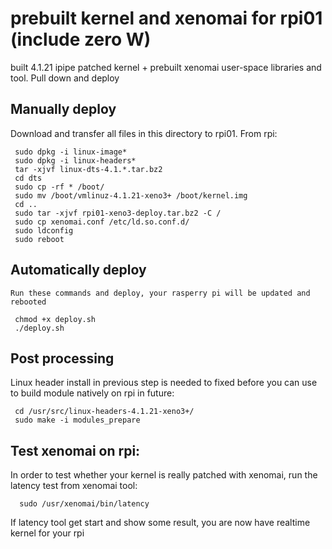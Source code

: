 # prebuilt kernel and xenomai for rpi01 (include zero W)
built 4.1.21 ipipe patched kernel + prebuilt xenomai user-space libraries and tool. Pull down and deploy

Manually deploy
------------
Download and transfer all files in this directory to rpi01. From rpi:

     sudo dpkg -i linux-image*
     sudo dpkg -i linux-headers*
     tar -xjvf linux-dts-4.1.*.tar.bz2
     cd dts
     sudo cp -rf * /boot/
     sudo mv /boot/vmlinuz-4.1.21-xeno3+ /boot/kernel.img
	 cd ..
     sudo tar -xjvf rpi01-xeno3-deploy.tar.bz2 -C /
     sudo cp xenomai.conf /etc/ld.so.conf.d/
     sudo ldconfig
     sudo reboot
     
Automatically deploy
------------
	Run these commands and deploy, your rasperry pi will be updated and rebooted 
	
	 chmod +x deploy.sh
	 ./deploy.sh
	
Post processing
------------ 
Linux header install in previous step is needed to fixed before you can use to build module natively on rpi in future:

	 cd /usr/src/linux-headers-4.1.21-xeno3+/
	 sudo make -i modules_prepare
	 
Test xenomai on rpi:
------------   
In order to test whether your kernel is really patched with xenomai, run the latency test from xenomai tool:

      sudo /usr/xenomai/bin/latency
If latency tool get start and show some result, you are now have realtime kernel for your rpi
